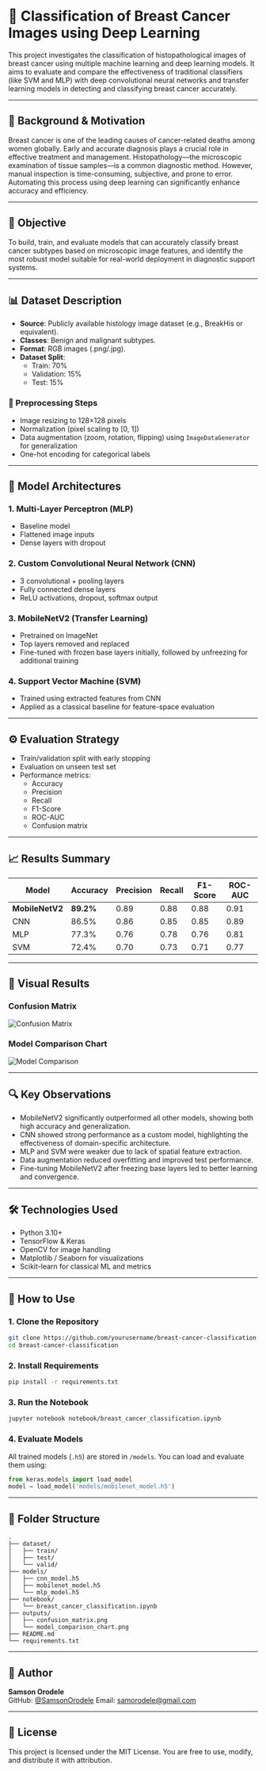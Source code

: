 
# 🧠 Classification of Breast Cancer Images using Deep Learning

This project investigates the classification of histopathological images of breast cancer using multiple machine learning and deep learning models. It aims to evaluate and compare the effectiveness of traditional classifiers (like SVM and MLP) with deep convolutional neural networks and transfer learning models in detecting and classifying breast cancer accurately.

---

## 📌 Background & Motivation

Breast cancer is one of the leading causes of cancer-related deaths among women globally. Early and accurate diagnosis plays a crucial role in effective treatment and management. Histopathology—the microscopic examination of tissue samples—is a common diagnostic method. However, manual inspection is time-consuming, subjective, and prone to error. Automating this process using deep learning can significantly enhance accuracy and efficiency.

---

## 🎯 Objective

To build, train, and evaluate models that can accurately classify breast cancer subtypes based on microscopic image features, and identify the most robust model suitable for real-world deployment in diagnostic support systems.

---

## 📊 Dataset Description

- **Source**: Publicly available histology image dataset (e.g., BreakHis or equivalent).
- **Classes**: Benign and malignant subtypes.
- **Format**: RGB images (.png/.jpg).
- **Dataset Split**:
  - Train: 70%
  - Validation: 15%
  - Test: 15%

### 🔧 Preprocessing Steps

- Image resizing to 128×128 pixels
- Normalization (pixel scaling to [0, 1])
- Data augmentation (zoom, rotation, flipping) using `ImageDataGenerator` for generalization
- One-hot encoding for categorical labels

---

## 🧠 Model Architectures

### 1. **Multi-Layer Perceptron (MLP)**
- Baseline model
- Flattened image inputs
- Dense layers with dropout

### 2. **Custom Convolutional Neural Network (CNN)**
- 3 convolutional + pooling layers
- Fully connected dense layers
- ReLU activations, dropout, softmax output

### 3. **MobileNetV2 (Transfer Learning)**
- Pretrained on ImageNet
- Top layers removed and replaced
- Fine-tuned with frozen base layers initially, followed by unfreezing for additional training

### 4. **Support Vector Machine (SVM)**
- Trained using extracted features from CNN
- Applied as a classical baseline for feature-space evaluation

---

## ⚙️ Evaluation Strategy

- Train/validation split with early stopping
- Evaluation on unseen test set
- Performance metrics:
  - Accuracy
  - Precision
  - Recall
  - F1-Score
  - ROC-AUC
  - Confusion matrix

---

## 📈 Results Summary

| Model         | Accuracy | Precision | Recall | F1-Score | ROC-AUC |
|---------------|----------|-----------|--------|----------|---------|
| **MobileNetV2**   | **89.2%**  | 0.89      | 0.88   | 0.88     | 0.91    |
| CNN           | 86.5%    | 0.86      | 0.85   | 0.85     | 0.89    |
| MLP           | 77.3%    | 0.76      | 0.78   | 0.76     | 0.81    |
| SVM           | 72.4%    | 0.70      | 0.73   | 0.71     | 0.77    |

---

## 📸 Visual Results

### Confusion Matrix

![Confusion Matrix](Visuals/confusion_matrix.png)

### Model Comparison Chart

![Model Comparison](Visuals/model_comparison_chart.png)

---

## 🔍 Key Observations

- MobileNetV2 significantly outperformed all other models, showing both high accuracy and generalization.
- CNN showed strong performance as a custom model, highlighting the effectiveness of domain-specific architecture.
- MLP and SVM were weaker due to lack of spatial feature extraction.
- Data augmentation reduced overfitting and improved test performance.
- Fine-tuning MobileNetV2 after freezing base layers led to better learning and convergence.

---

## 🛠 Technologies Used

- Python 3.10+
- TensorFlow & Keras
- OpenCV for image handling
- Matplotlib / Seaborn for visualizations
- Scikit-learn for classical ML and metrics

---

## 🚀 How to Use

### 1. Clone the Repository

```bash
git clone https://github.com/yourusername/breast-cancer-classification.git
cd breast-cancer-classification
```

### 2. Install Requirements

```bash
pip install -r requirements.txt
```

### 3. Run the Notebook

```bash
jupyter notebook notebook/breast_cancer_classification.ipynb
```

### 4. Evaluate Models

All trained models (`.h5`) are stored in `/models`. You can load and evaluate them using:

```python
from keras.models import load_model
model = load_model('models/mobilenet_model.h5')
```

---

## 🧩 Folder Structure

```
.
├── dataset/
│   ├── train/
│   ├── test/
│   └── valid/
├── models/
│   ├── cnn_model.h5
│   ├── mobilenet_model.h5
│   └── mlp_model.h5
├── notebook/
│   └── breast_cancer_classification.ipynb
├── outputs/
│   ├── confusion_matrix.png
│   └── model_comparison_chart.png
├── README.md
└── requirements.txt
```

---

## 🧠 Author

**Samson Orodele**  
GitHub: [@SamsonOrodele](https://github.com/SamsonOrodele)
Email: samorodele@gmail.com

---

## 📜 License

This project is licensed under the MIT License. You are free to use, modify, and distribute it with attribution.
